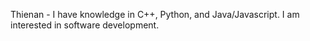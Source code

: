 Thienan - I have knowledge in C++, Python, and Java/Javascript. I am interested in software development. 
